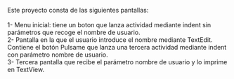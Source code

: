 Este proyecto consta de las siguientes pantallas:<br><br>
1- Menu inicial: tiene un boton que lanza actividad mediante indent sin parámetros que recoge el nombre de usuario.<br>
2- Pantalla en la que el usuario introduce el nombre mediante TextEdit. Contiene el botón Pulsame que lanza una tercera actividad mediante indent con parámetro nombre de usuario.<br>
3- Tercera pantalla que recibe el parámetro nombre de usuario y lo imprime en TextView.<br>
